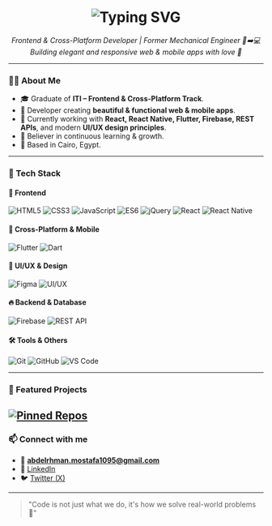 <h1 align="center">
  <img src="https://readme-typing-svg.demolab.com?font=Fira+Code&pause=1000&color=2F81F7&center=true&vCenter=true&width=500&lines=Hi+there%2C+I'm+Abdelrahman+Mostafa+%F0%9F%91%8B;Frontend+%26+Cross-Platform+Developer;Passionate+about+Clean+Code+%26+UI%2FUX" alt="Typing SVG" />
</h1>

<p align="center">
  <em>Frontend & Cross-Platform Developer | Former Mechanical Engineer 🔧➡️💻</em><br>
  <em>Building elegant and responsive web & mobile apps with love 💙</em>
</p>

---

### 👨‍💻 About Me

- 🎓 Graduate of **ITI – Frontend & Cross-Platform Track**.  
- 💼 Developer creating **beautiful & functional web & mobile apps**.  
- 🌱 Currently working with **React, React Native, Flutter, Firebase, REST APIs**, and modern **UI/UX design principles**.  
- 🧠 Believer in continuous learning & growth.  
- 📍 Based in Cairo, Egypt.  

---

### 🔨 Tech Stack

#### 🚀 Frontend
![HTML5](https://img.shields.io/badge/HTML5-E34F26?style=for-the-badge&logo=html5&logoColor=fff)
![CSS3](https://img.shields.io/badge/CSS3-1572B6?style=for-the-badge&logo=css3&logoColor=fff)
![JavaScript](https://img.shields.io/badge/JavaScript-F7DF1E?style=for-the-badge&logo=javascript&logoColor=000)
![ES6](https://img.shields.io/badge/ES6-323330?style=for-the-badge&logo=javascript&logoColor=F7DF1E)
![jQuery](https://img.shields.io/badge/jQuery-0769AD?style=for-the-badge&logo=jquery&logoColor=fff)
![React](https://img.shields.io/badge/React-61DAFB?style=for-the-badge&logo=react&logoColor=000)
![React Native](https://img.shields.io/badge/React_Native-61DAFB?style=for-the-badge&logo=react&logoColor=000)

#### 📱 Cross-Platform & Mobile
![Flutter](https://img.shields.io/badge/Flutter-02569B?style=for-the-badge&logo=flutter&logoColor=fff)
![Dart](https://img.shields.io/badge/Dart-0175C2?style=for-the-badge&logo=dart&logoColor=fff)

#### 🎨 UI/UX & Design
![Figma](https://img.shields.io/badge/Figma-F24E1E?style=for-the-badge&logo=figma&logoColor=fff)
![UI/UX](https://img.shields.io/badge/UI%2FUX-000000?style=for-the-badge&logo=adobecreativecloud&logoColor=fff)

#### 🔥 Backend & Database
![Firebase](https://img.shields.io/badge/Firebase-FFCA28?style=for-the-badge&logo=firebase&logoColor=000)
![REST API](https://img.shields.io/badge/REST_API-005571?style=for-the-badge&logo=postman&logoColor=fff)

#### 🛠 Tools & Others
![Git](https://img.shields.io/badge/Git-F05032?style=for-the-badge&logo=git&logoColor=fff)
![GitHub](https://img.shields.io/badge/GitHub-181717?style=for-the-badge&logo=github&logoColor=fff)
![VS Code](https://img.shields.io/badge/VS_Code-007ACC?style=for-the-badge&logo=visualstudiocode&logoColor=fff)

---

### 📱 Featured Projects

[![Pinned Repos](https://github-readme-stats.vercel.app/api/pin/?username=abdelrhman-mostafa95)](https://github.com/abdelrhman-mostafa95)
---

### 📫 Connect with me

- 📧 **abdelrhman.mostafa1095@gmail.com**  
- 💼 [LinkedIn](https://www.linkedin.com/in/abdel-rahman-mostafa-saad-21947a1a4/)  
- 🐦 [Twitter (X)](https://twitter.com/Abdelrahman1095)  

---

> "Code is not just what we do, it's how we solve real-world problems 🚀"
